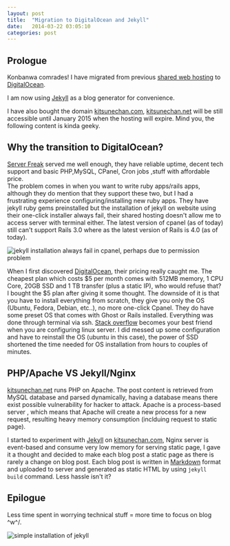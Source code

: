 ```yaml
---
layout: post
title:  "Migration to DigitalOcean and Jekyll"
date:   2014-03-22 03:05:10
categories: post
---
```

## Prologue
Konbanwa comrades! I have migrated from previous [shared web hosting][serverfreak] to [DigitalOcean][digitaloceanlink].

I am now using [Jekyll][jekyll] as a blog generator for convenience.

I have also bought the domain [kitsunechan.com][kitsunechancomlink], [kitsunechan.net][kitsunechannetlink] will be still accessible until January 2015 when the hosting will expire. Mind you, the following content is kinda geeky.

## Why the transition to DigitalOcean?
[Server Freak][serverfreak] served me well enough, they have reliable uptime, decent tech support and basic PHP,MySQL, CPanel, Cron jobs ,stuff with affordable price.  
The problem comes in when you want to write ruby apps/rails apps, although they do mention that they support these two, but I had a frustrating experience configuring/installing new ruby apps. They have jekyll ruby gems preinstalled but the installation of jekyll on website using their one-click installer always fail, their shared hosting doesn't allow me to access server with terminal either. The latest version of cpanel (as of today) still can't support Rails 3.0 where as the latest version of Rails is 4.0 (as of today).

![jekyll installation always fail in cpanel, perhaps due to permission problem](https://farm3.staticflickr.com/2841/13361520574_1718536936_o.png)

When I first discovered [DigitalOcean][digitaloceanlink], their pricing really caught me. The cheapest plan which costs $5 per month comes with 512MB memory, 1 CPU Core, 20GB SSD and 1 TB transfer (plus a static IP), who would refuse that? I bought the $5 plan after giving it some thought. The downside of it is that you have to install everything from scratch, they give you only the OS (Ubuntu, Fedora, Debian, etc..), no more one-click Cpanel. They do have some preset OS that comes with Ghost or Rails installed. Everything was done through terminal via ssh. [Stack overflow](http://stackoverflow.com) becomes your best friend when you are configuring linux server. I did messed up some configuration and have to reinstall the OS (ubuntu in this case), the power of SSD shortened the time needed for OS installation from hours to couples of minutes.

## PHP/Apache VS Jekyll/Nginx

[kitsunechan.net][kitsunechannetlink] runs PHP on Apache. The post content is retrieved from MySQL database and parsed dynamically, having a database means there exist possible vulnerability for hacker to attack. Apache is a process-based server , which means that Apache will create a new process for a new request, resulting heavy memory consumption (inclduing request to static page). 
 
I started to experiment with [Jekyll][jekyll] on [kitsunechan.com][kitsunechancomlink], Nginx server is event-based and consume very low memory for serving static page,
 I gave it a thought and decided to make each blog post a static page as there is rarely a change on blog post. Each blog post is written in 
 [Markdown](http://markdowntutorial.com) format and uploaded to server and generated as static HTML by using `jekyll build` command. Less hassle isn't it? 

## Epilogue
Less time spent in worrying technical stuff = more time to focus on blog ^w^/.  

![simple installation of jekyll](https://farm8.staticflickr.com/7360/13362316183_20d4656023_c.jpg)



[jekyll]:    http://jekyllrb.com
[digitaloceanlink]: http://digitalocean.com
[kitsunechancomlink]: http://kitsunechan.com
[kitsunechannetlink]: http://kitsunechan.net
[serverfreak]: http://serverfreak.com